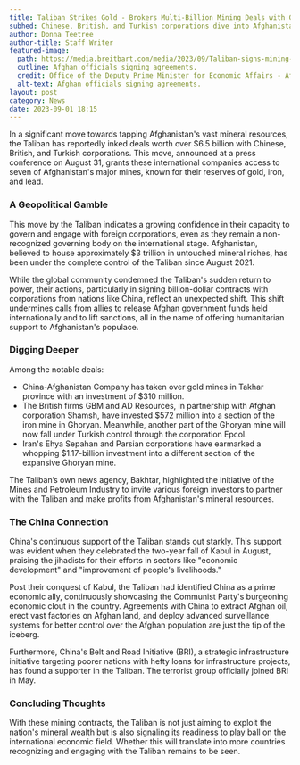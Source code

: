 ```yaml
---
title: Taliban Strikes Gold - Brokers Multi-Billion Mining Deals with Global Powerhouses
subhed: Chinese, British, and Turkish corporations dive into Afghanistan’s untapped mineral wealth
author: Donna Teetree
author-title: Staff Writer
featured-image: 
  path: https://media.breitbart.com/media/2023/09/Taliban-signs-mining-contracts-Office-of-the-Deputy-Prime-Minister-for-Economic-Affairs-Afghanistan-640x480.jpg
  cutline: Afghan officials signing agreements.
  credit: Office of the Deputy Prime Minister for Economic Affairs - Afghanistan
  alt-text: Afghan officials signing agreements.
layout: post
category: News
date: 2023-09-01 18:15
---
```


In a significant move towards tapping Afghanistan's vast mineral resources, the Taliban has reportedly inked deals worth over $6.5 billion with Chinese, British, and Turkish corporations. This move, announced at a press conference on August 31, grants these international companies access to seven of Afghanistan's major mines, known for their reserves of gold, iron, and lead.

### A Geopolitical Gamble

This move by the Taliban indicates a growing confidence in their capacity to govern and engage with foreign corporations, even as they remain a non-recognized governing body on the international stage. Afghanistan, believed to house approximately $3 trillion in untouched mineral riches, has been under the complete control of the Taliban since August 2021.

While the global community condemned the Taliban's sudden return to power, their actions, particularly in signing billion-dollar contracts with corporations from nations like China, reflect an unexpected shift. This shift undermines calls from allies to release Afghan government funds held internationally and to lift sanctions, all in the name of offering humanitarian support to Afghanistan's populace.

### Digging Deeper

Among the notable deals:

- China-Afghanistan Company has taken over gold mines in Takhar province with an investment of $310 million.
- The British firms GBM and AD Resources, in partnership with Afghan corporation Shamsh, have invested $572 million into a section of the iron mine in Ghoryan. Meanwhile, another part of the Ghoryan mine will now fall under Turkish control through the corporation Epcol.
- Iran's Ehya Sepahan and Parsian corporations have earmarked a whopping $1.17-billion investment into a different section of the expansive Ghoryan mine.

The Taliban’s own news agency, Bakhtar, highlighted the initiative of the Mines and Petroleum Industry to invite various foreign investors to partner with the Taliban and make profits from Afghanistan's mineral resources.

### The China Connection

China's continuous support of the Taliban stands out starkly. This support was evident when they celebrated the two-year fall of Kabul in August, praising the jihadists for their efforts in sectors like "economic development" and "improvement of people's livelihoods."

Post their conquest of Kabul, the Taliban had identified China as a prime economic ally, continuously showcasing the Communist Party's burgeoning economic clout in the country. Agreements with China to extract Afghan oil, erect vast factories on Afghan land, and deploy advanced surveillance systems for better control over the Afghan population are just the tip of the iceberg.

Furthermore, China's Belt and Road Initiative (BRI), a strategic infrastructure initiative targeting poorer nations with hefty loans for infrastructure projects, has found a supporter in the Taliban. The terrorist group officially joined BRI in May.

### Concluding Thoughts

With these mining contracts, the Taliban is not just aiming to exploit the nation's mineral wealth but is also signaling its readiness to play ball on the international economic field. Whether this will translate into more countries recognizing and engaging with the Taliban remains to be seen.
